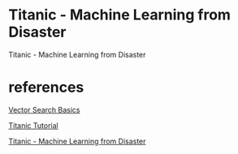 # Titanic - Machine Learning from Disaster
Titanic - Machine Learning from Disaster

# references

[Vector Search Basics](https://qdrant.tech/documentation/overview/vector-search/)

[Titanic Tutorial](https://www.kaggle.com/code/alexisbcook/titanic-tutorial)

[Titanic - Machine Learning from Disaster](https://www.kaggle.com/competitions/titanic)
